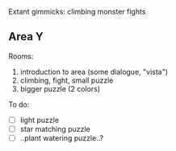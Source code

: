 Extant gimmicks:
	climbing
	monster fights

## Area Y
Rooms:
1. introduction to area (some dialogue, "vista")
2. climbing, fight, small puzzle
3. bigger puzzle (2 colors)

To do:
- [ ] light puzzle
- [ ] star matching puzzle
- [ ] ..plant watering puzzle..?